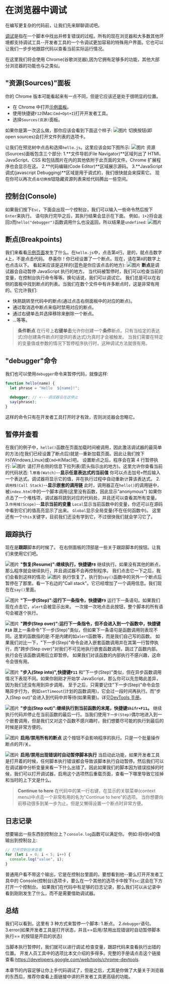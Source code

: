 # 在浏览器中调试

在编写更复杂的代码前，让我们先来聊聊调试吧。

[调试](https://en.wikipedia.org/wiki/Debugging)是指在一个脚本中找出并修复错误的过程。所有的现在浏览器和大多数其他环境都支持调试工具--开发者工具的一个令调试更加容易的特殊用户界面。它也可以让我们一步步地跟踪代码以查看当前实际运行情况。

在这里我们将会使用 Chrome(谷歌浏览器),因为它拥有足够多的功能，其他大部分浏览器的功能也与之类似。

## "资源(Sources)"面板

你的 Chrome 版本可能看起来有一点不同，但是它应该还是处于很明显的位置。

- 在 Chrome 中打开[示例面板](https://zh.javascript.info/article/debugging-chrome/debugging/index.html)。
- 使用快捷键`F12`(Mac:`Cmd+Opt+I`)打开开发者工具。
- 选择`Sources(资源)`面板。

如果你是第一次这么做，那你应该会看到下面这个样子:
![图片](./../assert/imgs/Source.png)
切换按钮(即 open sources)会打开文件列表的选项卡。

让我们在预览树中点击和选择`hello.js`。这里应该会如下图所示:
![图片](../assert/imgs/Source2.png)
资源(Sources)面板包含三个部分: 1.**文件导航(File Navigator)**区域列出了 HTMl、JavaScript、CSS 和包括图片在内的其他依附于此页面的文件。Chrome 扩展程序也会显示在这。 2.**代码编辑(Code Editor)**区域展示源码。 3.**JavaScript 调式(javascript Debugging)**区域是用于调式的，我们很快就会来探索它。
现在你可以再次点`击切换按`钮隐藏资源列表来给代码腾出一些空间。

## 控制台(Console)

如果我们按下`Esc`，下面会出现一个控制台，我们可以输入一些命令然后按下`Enter`来执行。
语句执行完毕之后，其执行结果会显示在下面。
例如，`1+2`将会返回`3`而`hello("debugger")`函数调用什么也没返回，所以结果是`undefined`:
![图片](../assert/imgs/console.png)

## 断点(Breakpoints)

我们来看看[示例页面](https://zh.javascript.info/article/debugging-chrome/debugging/index.html)发生了什么。在`hello.js`中，点击第`4`行。是的，就点击数字`4`上，不是点击代码。
恭喜你！你已经设置了一个断点。现在，请在第`8`的数字上也点击以下。
看起来应该是这样的(蓝色是你应该点击的地方):
![图片](../assert/imgs/Breakpoints.png)
**断点**是调试器会自动暂停 JavaScript 执行的地方。
当代码被暂停时，我们可以检查当前的变量，在控制台执行命令等等。换句话说，我们可以调试它。
我们总是可以在右侧的面板中找到断点的列表。当我们在数个文件中有许多断点时，这是非常有用的。它允许我们:

- 快熟跳转至代码中的断点(通过点击右侧面板中的对应的断点)。
- 通过取消选中断点来临时禁用对应的断点。
- 通过右键单击并选择移除来删除一个断点。
- ...等等。

> **条件断点**
> 在行号上**右键单击**允许你创建一个**条件**断点。只有当给定的表达式(你创建条件断点时提供的表达式)为真时才会被触发。
> 当我们需要在特定的变量值或参数的情况下暂停程序执行时，这种调试方法就很有用。

## "debugger"命令

我们也可以使用`debugger`命令来暂停代码，就像这样:

```js
function hello(name) {
  let phrase = "Hello  ${name}!";

  debugger; // <---调试器会在这停止
  say(phrase);
}
```

这样的命令只有在开发者工具打开时才有效，否则浏览器会忽略它。

## 暂停并查看

在我们的例子中，`hello()`函数在页面加载时间被调用，因此激活调试器的最简单的方法(在我们已经设置了断点后)就是--重新加载页面。因此让我们按下`F5`(Windows,Linux)或`Cmd+R`(Mac)吧。
设置断点之后，程序会在第 4 行暂停执行:
![图片](../assert/imgs/Source3.png)
请打开右侧的信息下拉列表(箭头指示出的地方)。这里允许你查看当前的代码状态: 1.`察看(Watch)`--**显示任意表达式的当前值**
你可以点击加号`+`然后输入一个表达式。调试器将显示它的值，并在执行过程中自动重新计算该表达式。 2.`调用栈(Call Stack)`--**显示嵌套的调用链**
此时，调用器正在`hello()`的调用链中，被`index.html`中的一个脚本调用(这里没有函数，因此显示"anonymous")
如果你点击了一个堆栈项，调试器将跳到对应的代码处，并且还可以查看其所有变量。 3.`作用域(Scope)`--**显示当前的变量**
`Local`显示当前函数中的变量，你还可以在源码中看到它们的值高亮显示了出来。
`Global`显示全局变量(不在任何函数中)。
这里还有一个`this`关键字，目前我们还没有学到它，不过很快我们就会学习它了。

## 跟踪执行

现在是**跟踪**脚本的时候了。
在右侧面板的顶部是一些关于跟踪脚本的按钮。让我们来使用它们吧。

![图片](../assert/imgs/Resume.png)
**"恢复(Resume)":继续执行，快捷键`F8`**
继续执行。如果没有其他的断点，那么程序就会继续执行，并且调试器不会再控制程序。
我们点击它一下之后，我们会看到这样的情况:
![图片](../assert/imgs/Source4.png)
执行恢复了，执行到`say()`函数中的另外一个断点后暂停在了那里。看一下右边的"Call stack"。它已经增加了一个调用信息。我们现在在`say()`里面。

![图片](../assert/imgs/Step.png)
**"下一步(Step)":运行下一条指令，快捷键`F9`**
运行下一条语句。如果我们现在点击它，`alert`会被显示出来。
一次接一次地点击此按钮，整个脚本的所有语句会被逐个执行。

![图片](../assert/imgs/StepOver.png)
**"跨步(Step over)":运行下一条指令，但不会进入到一个函数中，快捷键`F10`**
跟上一条命令"下一步(Step)"类似，但如果下一条语句是函数调用则表现不同。这里的函数指的是:不是内建的如`alert`函数等，而是我们自己写的函数。
如果我们对比一下，"下一步(Step)"命令会进入嵌套函数调用并在其第一行暂停执行，而"跨步(Step over)"对我们不可见地执行嵌套函数调用，跳过了函数内部。
执行会在该函数调用后立即暂停。
如果我们对该函数的内部执行不感兴趣，这命令会很有用。

![图片](../assert/imgs/StepInto.png)
**"步入(Step into)",快捷键`F11`**
和"下一步(Step)"类似，但在异步函数调用情况下表现不同。如果你刚刚才开始学 JavaScript，那么你可以先忽略此差异，因为我们还没有用到异步调用。
至于之后，只需要记住"下一步(Step)"命令会忽略异步行为，例如`setTimeout`(计划的函数调用)，它会过一段时间再执行。而"步入(Step out)"会进入到代码中并等待(如果需要)。详见[DevTools 手册](https://developers.google.com/web/updates/2018/01/devtools#async)。

![图片](../assert/imgs/StepOut.png)
**"步出(Step out)":继续执行到当前函数的末尾，快捷键`Shifr+F11`。**
继续执行代码并停止在当前函数的最后一行。当我们使用`下一步(Step)`偶尔地进入到一个嵌套调用，但是我们又对这个函数不感兴趣时，我们想要尽可能的执行到最后的时候是非常方便的。

![图片](../assert/imgs/alldebugger.png)
**启用/禁用所有的断点**
这个按钮不会影响程序的执行。只是一个批量操作断点的开/关。

![图片](../assert/imgs/AutoPause.png)
**启用/禁用出现错误时自动暂停脚本执行**
当启动此功能，如果开发者工具是打开着的时候，任何脚本执行错误都会导致该脚本执行自动暂停。然后我们可以在调试器中分析变量来看一下什么出错了。因此如果我们的脚本因为错误挂掉的时候，我们可以打开调试器，启用这个选项然后重载页面，查看一下哪里导致它挂掉和当时的上下文是什么。

> **Continue to here**
> 在代码中的某一行右键，在显示的关联菜单(context menu)中点击一个非常有用的名为"Continue to here"的选项。
> 当你想要向前移动很多到某一步为止。但是又懒得设置一个断点时非常方便。

## 日志记录

想要输出一些东西到控制台上？`console.log`函数可以满足你。
例如:将`0`到`4`的值输出到控制台上:

```js
// 打开控制台来查看
for (let i = 0; i < 5; i++) {
  console.log("value", i);
}
```

普通用户看不带这个输出，它是在控制台里面的。要想看到他--要么打开开发者工具中的 Console(控制台)选项卡，要么在一个其他的选项卡中按下`Esc`:这会在下方打开一个控制台。
如果我们在代码中有足够的日志记录，那么我们可以从记录中看到刚刚发生了什么，而不是需要借助调试器。

## 总结

我们可以看到，这里有 3 种方式来暂停一个脚本: 1.断点。 2.`debugger`语句。
3.error(如果开发者工具是打开状态，并且==启用/禁用出现错误时自动暂停脚本执行== 的按钮是开启的状态)

当脚本执行暂停时，我们就可以进行调试:检查变量，跟踪代码来查看执行出错的位置。
开发人员工具中的选项比本文介绍的多得多。完整的手册请点击这个链接查看:https://developers.google.com/web/tools/chrome-devtools.

本章节的内容足够让你上手代码调试了，但是之后，尤其是你做了大量关于浏览器的东西后，推荐你查看上面链接中讲的开发者工具更高级的功能。
